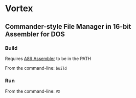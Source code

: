 # Vortex
## Commander-style File Manager in 16-bit Assembler for DOS

### Build 

Requires [A86 Assembler](http://www.eji.com) to be in the PATH

From the command-line: `build`

### Run

From the command-line: `VX`
